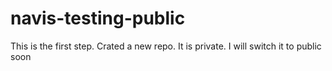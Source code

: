 # navis-testing-public
This is the first step. Crated a new repo. It is private. I will switch it to public soon
